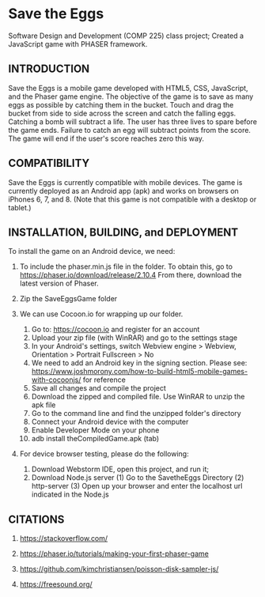 # Save the Eggs
Software Design and Development (COMP 225) class project; Created a JavaScript game with PHASER framework.

INTRODUCTION
------------

Save the Eggs is a mobile game developed with HTML5, CSS, JavaScript, and the Phaser game engine. The objective of the
game is to save as many eggs as possible by catching them in the bucket. Touch and drag the bucket from side to side
across the screen and catch the falling eggs. Catching a bomb will subtract a life. The user has three lives to spare
before the game ends. Failure to catch an egg will subtract points from the score. The game will end if the user's
score reaches zero this way.


COMPATIBILITY
-------------

Save the Eggs is currently compatible with mobile devices. The game is currently deployed as an Android app (apk)
and works on browsers on iPhones 6, 7, and 8. (Note that this game is not compatible with a desktop or tablet.)


INSTALLATION, BUILDING, and DEPLOYMENT
-------

To install the game on an Android device, we need:
1. To include the phaser.min.js file in the folder. To obtain this, go to https://phaser.io/download/release/2.10.4
   From there, download the latest version of Phaser.

2. Zip the SaveEggsGame folder

3. We can use Cocoon.io for wrapping up our folder.
    1) Go to: https://cocoon.io and register for an account
    2) Upload your zip file (with WinRAR) and go to the settings stage
    3) In your Android's settings, switch Webview engine > Webview, Orientation > Portrait Fullscreen > No
    4) We need to add an Android key in the signing section. Please see:
    https://www.joshmorony.com/how-to-build-html5-mobile-games-with-cocoonjs/ for reference
    5) Save all changes and compile the project
    6) Download the zipped and compiled file. Use WinRAR to unzip the apk file
    7) Go to the command line and find the unzipped folder's directory
    8) Connect your Android device with the computer
    9) Enable Developer Mode on your phone
    10) adb install theCompiledGame.apk (tab)

4. For device browser testing, please do the following:
    1) Download Webstorm IDE, open this project, and run it;
    2) Download Node.js server
       (1) Go to the SavetheEggs Directory
       (2) http-server
       (3) Open up your browser and enter the localhost url indicated in the Node.js

CITATIONS
--------
1) https://stackoverflow.com/

2) https://phaser.io/tutorials/making-your-first-phaser-game

3) https://github.com/kimchristiansen/poisson-disk-sampler-js/

4) https://freesound.org/
